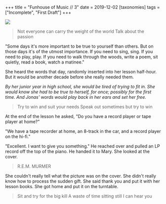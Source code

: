 +++
title = "Funhouse of Music // 3"
date = 2019-12-02
[taxonomies]
tags = ["Incomplete", "First Draft"]
+++

![](/funhouse/murmur.jpg)

> Not everyone can carry the weight of the world
> Talk about the passion

"Some days it's more important to be true to yourself than others. But on those days it's of the utmost importance. If you need to sing, sing. If you need to play, play. If you need to walk through the woods, write a poem, sit quietly, read a book, watch a matinee."

She heard the words that day, randomly inserted into her lesson half-hour. But it would be another decade before she really needed them. 

_By her junior year in high school, she would be tired of trying to fit in. She would know she had to be true to herself, for once; possibly for the first time. And Jonas' words would play back in her ears and set her free._

> Try to win and suit your needs
> Speak out sometimes but try to win

At the end of the lesson he asked, "Do you have a record player or tape player at home?"

"We have a tape recorder at home, an 8-track in the car, and a record player on the hi-fi."

"Excellent. I want to give you something." He reached over and pulled an LP record off the top of the piano. He handed it to Mary. She looked at the cover.

> R.E.M.
> MURMER

She couldn't really tell what the picture was on the cover. She didn't really know how to process the sudden gift. She said thank you and put it with her lesson books. She got home and put it on the turntable.

> Sit and try for the big kill
> A waste of time sitting still
> I can hear you
